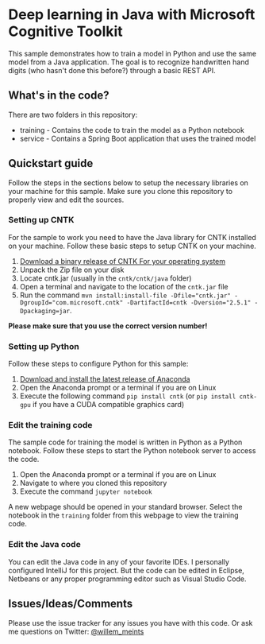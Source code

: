 # Deep learning in Java with Microsoft Cognitive Toolkit
This sample demonstrates how to train a model in Python and use the same model from a Java application.
The goal is to recognize handwritten hand digits (who hasn't done this before?) through a basic REST API.

## What's in the code?
There are two folders in this repository:

 * training - Contains the code to train the model as a Python notebook
 * service - Contains a Spring Boot application that uses the trained model

## Quickstart guide
Follow the steps in the sections below to setup the necessary libraries on your machine for this sample.
Make sure you clone this repository to properly view and edit the sources.

### Setting up CNTK
For the sample to work you need to have the Java library for CNTK installed on your machine.
Follow these basic steps to setup CNTK on your machine.

1. [Download a binary release of CNTK For your operating system](https://github.com/Microsoft/CNTK/releases)
2. Unpack the Zip file on your disk
3. Locate cntk.jar (usually in the `cntk/cntk/java` folder)
4. Open a terminal and navigate to the location of the `cntk.jar` file
5. Run the command `mvn install:install-file -Dfile="cntk.jar" -DgroupId="com.microsoft.cntk" -DartifactId=cntk -Dversion="2.5.1" -Dpackaging=jar`.

**Please make sure that you use the correct version number!**

### Setting up Python
Follow these steps to configure Python for this sample:

1. [Download and install the latest release of Anaconda](https://www.anaconda.com/download/)
2. Open the Anaconda prompt or a terminal if you are on Linux
3. Execute the following command `pip install cntk` (or `pip install cntk-gpu` if you have a CUDA compatible graphics card)

### Edit the training code
The sample code for training the model is written in Python as a Python notebook. 
Follow these steps to start the Python notebook server to access the code.

1. Open the Anaconda prompt or a terminal if you are on Linux
2. Navigate to where you cloned this repository
3. Execute the command `jupyter notebook`

A new webpage should be opened in your standard browser. Select the notebook in the 
`training` folder from this webpage to view the training code.

### Edit the Java code
You can edit the Java code in any of your favorite IDEs. I personally configured IntelliJ for this project.
But the code can be edited in Eclipse, Netbeans or any proper programming editor such as Visual Studio Code.

## Issues/Ideas/Comments
Please use the issue tracker for any issues you have with this code.
Or ask me questions on Twitter: [@willem_meints](https://twitter.com/willem_meints)
